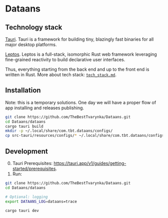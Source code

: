 # Dataans

## Technology stack

[Tauri](https://tauri.app/). Tauri is a framework for building tiny, blazingly fast binaries for all major desktop platforms.

[Leptos](https://leptos.dev/). Leptos is a full-stack, isomorphic Rust web framework leveraging fine-grained reactivity to build declarative user interfaces.

Thus, everything starting from the back end and up to the front end is written in Rust. More about tech stack: [`tech_stack.md`](/doc/tech_stack.md).

## Installation

Note: this is a temporary solutions. One day we will have a proper flow of app installing and releases publishing.

```bash
git clone https://github.com/TheBestTvarynka/Dataans.git
cd Dataans/dataans
cargo tauri build
mkdir -p ~/.local/share/com.tbt.dataans/configs/
cp src-tauri/resources/configs/* ~/.local/share/com.tbt.dataans/configs/
```

## Development

0. Tauri Prerequisites: https://tauri.app/v1/guides/getting-started/prerequisites.
1. Run:
```bash
git clone https://github.com/TheBestTvarynka/Dataans.git
cd Dataans/dataans

# Optional: logging
export DATAANS_LOG=dataans=trace

cargo tauri dev
```
